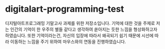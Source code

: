 # digitalart-programming-test
디지털아트프로그래밍 기말고사 과제를 위한 저장소입니다.
기억에 대한 것을 주제로 저는 인간의 기억이 한 우주의 별들 같다고 생각하여 쏟아지는 듯한 느낌을 형상화하고자하였습니다. 또한 기억이라는건, 자신의 입장에 따라서 왜곡되기 쉽기 때문에 시선에 따라 이동하는 느낌을 주기 위하여 마우스와의 연동을 진행하였습니다.
